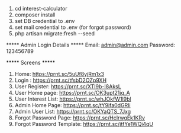 1. cd interest-calculator
2. composer install
3. set DB credential to .env
4. set mail credential to .env (for forgot password)
5. php artisan migrate:fresh --seed

***** Admin Login Details *****
Email: admin@admin.com
Password: 123456789

***** Screens  *****
1. Home: https://prnt.sc/5uUf8yjRm1x3
2. Login : https://prnt.sc/tfsbD2OZp9XH
3. User Register: https://prnt.sc/XTI9b-I8AksL
4. User Home page: https://prnt.sc/OK3upt21jq_A
5. User Interest List: https://prnt.sc/whJOkfW1l9bl
6. Admin Home Page: https://prnt.sc/tY9ifa0dGRIi
7. Admin User List: https://prnt.sc/OKYaQTS_7Jxg
8. Forgot Password Page: https://prnt.sc/HcIrwgEk1KRv
9. Forgot Password Template: https://prnt.sc/jtfYe1WQi4qU